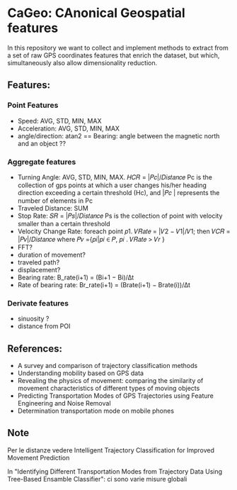 # CaGeo: CAnonical Geospatial features

In this repository we want to collect and implement methods to extract 
from a set of raw GPS coordinates features that enrich the dataset, 
but which, simultaneously also allow dimensionality reduction.

## Features:

### Point Features
- Speed: AVG, STD, MIN, MAX
- Acceleration: AVG, STD, MIN, MAX
- angle/direction: atan2 == Bearing: angle between the magnetic north and an object ??

### Aggregate features
- Turning Angle: AVG, STD, MIN, MAX. 𝐻𝐶𝑅 = |𝑃𝑐|/𝐷𝑖𝑠𝑡𝑎𝑛𝑐𝑒 Pc is the collection of gps points at which a user changes 
   his/her heading direction exceeding a certain threshold (Hc), and |𝑃𝑐 | represents the number of elements in Pc
- Traveled Distance: SUM
- Stop Rate: 𝑆𝑅 = |𝑃𝑠|/𝐷𝑖𝑠𝑡𝑎𝑛𝑐𝑒 Ps is the collection of point with velocity smaller than a certain threshold
- Velocity Change Rate: foreach point 𝑝1. 𝑉𝑅𝑎𝑡𝑒 = |𝑉2 − 𝑉1|/𝑉1; then 𝑉𝐶𝑅 = |𝑃𝑣|/𝐷𝑖𝑠𝑡𝑎𝑛𝑐𝑒 where 𝑃𝑣 ={𝑝𝑖|𝑝𝑖 ∈ 𝑃, 𝑝𝑖 . 𝑉𝑅𝑎𝑡𝑒 > 𝑉𝑟 }
- FFT?
- duration of movement?
- traveled path?
- displacement?
- Bearing rate: B_rate(i+1) = (Bi+1 − Bi)/∆t
- Rate of bearing rate: Br_rate(i+1) = (Brate(i+1) − Brate(i))/∆t

### Derivate features
- sinuosity ?
- distance from POI

## References:
- A survey and comparison of trajectory classification methods
- Understanding mobility based on GPS data
- Revealing the physics of movement: comparing the similarity of movement characteristics of different types of moving objects
- Predicting Transportation Modes of GPS Trajectories using Feature Engineering and Noise Removal
- Determination transportation mode on mobile phones 



## Note
Per le distanze vedere Intelligent Trajectory Classification for Improved Movement Prediction

In "Identifying Different Transportation Modes from Trajectory Data Using Tree-Based Ensamble Classifier": ci sono varie misure globali